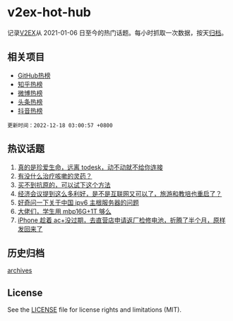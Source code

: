 # v2ex-hot-hub

 记录[V2EX](https://www.v2ex.com/)从 2021-01-06 日至今的热门话题。每小时抓取一次数据，按天[归档](archives)。
 
 ## 相关项目

- [GitHub热榜](https://github.com/lonnyzhang423/github-hot-hub)
- [知乎热榜](https://github.com/lonnyzhang423/zhihu-hot-hub)
- [微博热榜](https://github.com/lonnyzhang423/weibo-hot-hub)
- [头条热榜](https://github.com/lonnyzhang423/toutiao-hot-hub)
- [抖音热榜](https://github.com/lonnyzhang423/douyin-hot-hub)


 `更新时间：2022-12-18 03:00:57 +0800`

## 热议话题

1. [真的是珍爱生命，远离 todesk，动不动就不给你连接](https://www.v2ex.com/t/903102)
1. [有没什么治疗咳嗽的灵药？](https://www.v2ex.com/t/903094)
1. [买不到抗原的，可以试下这个方法](https://www.v2ex.com/t/903079)
1. [经济会议提到这么多利好，是不是互联网又可以了，旅游和教培也重启了？](https://www.v2ex.com/t/903156)
1. [好奇问一下关于中国 ipv6 主根服务器的问题](https://www.v2ex.com/t/903132)
1. [大佬们，学生用 mbp16G+1T 够么](https://www.v2ex.com/t/903157)
1. [iPhone 趁着 ac+没过期，去直营店申请返厂检修电池，折腾了半个月，原样发回来了](https://www.v2ex.com/t/903208)

## 历史归档

[archives](archives)

## License

See the [LICENSE](LICENSE) file for license rights and limitations (MIT).
